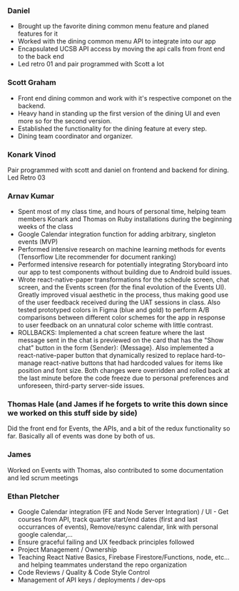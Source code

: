 ### Daniel

* Brought up the favorite dining common menu feature and planed features for it
* Worked with the dining common menu API to integrate into our app
* Encapsulated UCSB API access by moving the api calls from front end to the back end
* Led retro 01 and pair programmed with Scott a lot


### Scott Graham
* Front end dining common and work with it's respective componet on the backend.
* Heavy hand in standing up the first version of the dining UI and even more so for the second version.
* Established the functionality for the dining feature at every step.
* Dining team coordinator and organizer.  

### Konark Vinod
Pair programmed with scott and daniel on frontend and backend for dining. Led Retro 03


### Arnav Kumar
- Spent most of my class time, and hours of personal time, helping team members Konark and Thomas on Ruby installations during the beginning weeks of the class
- Google Calendar integration function for adding arbitrary, singleton events (MVP)
- Performed intensive research on machine learning methods for events (Tensorflow Lite recommender for document ranking)
- Performed intensive research for potentially integrating Storyboard into our app to test components without building due to Android build issues.
- Wrote react-native-paper transformations for the schedule screen, chat screen, and the Events screen (for the final evolution of the Events UI). Greatly improved visual aesthetic in the process, thus making good use of the user feedback received during the UAT sessions in class. Also tested prototyped colors in Figma (blue and gold) to perform A/B comparisons between different color schemes for the app in response to user feedback on an unnatural color scheme with little contrast.
- ROLLBACKS: Implemented a chat screen feature where the last message sent in the chat is previewed on the card that has the "Show chat" button in the form {Sender}: {Message}. Also implemented a react-native-paper button that dynamically resized to replace hard-to-manage react-native buttons that had hardcoded values for items like position and font size. Both changes were overridden and rolled back at the last minute before the code freeze due to personal preferences and unforeseen, third-party server-side issues.

### Thomas Hale (and James if he forgets to write this down since we worked on this stuff side by side)
Did the front end for Events, the APIs, and a bit of the redux functionality so far. Basically all of events was done by both of us.

### James

Worked on Events with Thomas, also contributed to some documentation and led scrum meetings

### Ethan Pletcher

* Google Calendar integration (FE and Node Server Integration) / UI - Get courses from API, track quarter start/end dates (first and last occurrances of events), Remove/resync calendar, link with personal google calendar,...
* Ensure graceful failing and UX feedback principles followed
* Project Management / Ownership
* Teaching React Native Basics, Firebase Firestore/Functions, node, etc... and helping teammates understand the repo organization
* Code Reviews / Quality & Code Style Control
* Management of API keys / deployments / dev-ops
